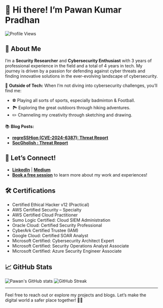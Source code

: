 # 👋 Hi there! I’m **Pawan Kumar Pradhan**

![Profile Views](https://komarev.com/ghpvc/?username=pawan971&style=flat-square)


## 🌟 About Me

I’m a **Security Researcher** and **Cybersecurity Enthusiast** with 3 years of professional experience in the field and a total of 4 years in tech. My journey is driven by a passion for defending against cyber threats and finding innovative solutions in the ever-evolving landscape of cybersecurity.


🎨 **Outside of Tech:**
When I’m not diving into cybersecurity challenges, you’ll find me:
- ⚽ Playing all sorts of sports, especially badminton & Football.
- 🏞️ Exploring the great outdoors through hiking adventures.
- ✏️ Channeling my creativity through sketching and drawing.

📚 **Blog Posts:**
- [**regreSSHion (CVE-2024-6387): Threat Report**](https://me.pawankpradhan.com/blogs/regresshion-cve-2024-6387-threat-report)
- [**SocGholish : Threat Report**](https://me.pawankpradhan.com/blogs/socgholish-threat-report)

## 💬 Let’s Connect!

- **[LinkedIn](https://www.linkedin.com/in/pawankpradhan/)** | **[Medium](https://medium.com/@p.pradhan1997)**
- **[Book a free session](https://booking.setmore.com/scheduleappointment/9eb93039-27c9-4322-830b-e6dcc94b2b27)** to learn more about my work and experiences!

## 🛠️ **Certifications**

- Certified Ethical Hacker v12 (Practical)
- AWS Certified Security – Specialty
- AWS Certified Cloud Practitioner
- Sumo Logic Certified: Cloud SIEM Administration
- Oracle Cloud: Certified Security Professional
- CyberArk Certified Trustee (IAM)
- Google Cloud: Certified SOAR Analyst
- Microsoft Certified: Cybersecurity Architect Expert
- Microsoft Certified: Security Operations Analyst Associate
- Microsoft Certified: Azure Security Engineer Associate


## 📈 GitHub Stats

![Pawan's GitHub stats](https://github-readme-stats.vercel.app/api?username=pawan-pradhan&show_icons=true&theme=radical)  ![GitHub Streak](https://github-readme-streak-stats.herokuapp.com/?user=pawan-pradhan&theme=radical)


---

Feel free to reach out or explore my projects and blogs. Let’s make the digital world a safer place together! 🚀🔐
